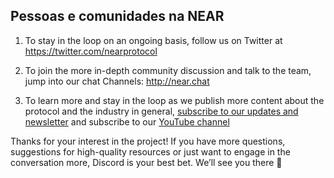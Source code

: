 ## Pessoas e comunidades na NEAR

1. To stay in the loop on an ongoing basis, follow us on Twitter at https://twitter.com/nearprotocol

2. To join the more in-depth community discussion and talk to the team, jump into our chat Channels: http://near.chat

3. To learn more and stay in the loop as we publish more content about the protocol and the industry in general, [subscribe to our updates and newsletter](https://near.org/newsletter) and subscribe to our [YouTube channel](https://www.youtube.com/nearprotocol)

Thanks for your interest in the project! If you have more questions, suggestions for high-quality resources or just want to engage in the conversation more, Discord is your best bet. We’ll see you there 🙂
